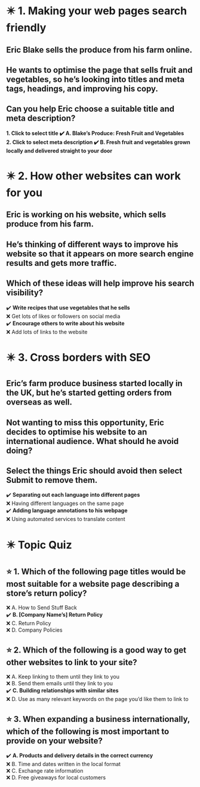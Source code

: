 # :eight_pointed_black_star: 1. Making your web pages search friendly

## Eric Blake sells the produce from his farm online.

## He wants to optimise the page that sells fruit and vegetables, so he’s looking into titles and meta tags, headings, and improving his copy.

## Can you help Eric choose a suitable title and meta description?

**1. Click to select title :heavy_check_mark: A. Blake’s Produce: Fresh Fruit and Vegetables**\
**2. Click to select meta description :heavy_check_mark: B. Fresh fruit and vegetables grown locally and delivered straight to your door**

# :eight_pointed_black_star: 2. How other websites can work for you

## Eric is working on his website, which sells produce from his farm.

## He’s thinking of different ways to improve his website so that it appears on more search engine results and gets more traffic.

## Which of these ideas will help improve his search visibility?

:heavy_check_mark: **Write recipes that use vegetables that he sells**\
:x: Get lots of likes or followers on social media\
:heavy_check_mark: **Encourage others to write about his website**\
:x: Add lots of links to the website

# :eight_pointed_black_star: 3. Cross borders with SEO

## Eric’s farm produce business started locally in the UK, but he’s started getting orders from overseas as well.

## Not wanting to miss this opportunity, Eric decides to optimise his website to an international audience. What should he avoid doing?

## Select the things Eric should avoid then select Submit to remove them.

:heavy_check_mark: **Separating out each language into different pages**\
:x: Having different languages on the same page\
:heavy_check_mark: **Adding language annotations to his webpage**\
:x: Using automated services to translate content

# :eight_pointed_black_star: Topic Quiz

## :star: 1. Which of the following page titles would be most suitable for a website page describing a store’s return policy?

:x: A. How to Send Stuff Back\
:heavy_check_mark: **B. [Company Name’s] Return Policy**\
:x: C. Return Policy\
:x: D. Company Policies

## :star: 2. Which of the following is a good way to get other websites to link to your site? 

:x: A. Keep linking to them until they link to you\
:x: B. Send them emails until they link to you\
:heavy_check_mark: **C. Building relationships with similar sites**\
:x: D. Use as many relevant keywords on the page you’d like them to link to

## :star: 3. When expanding a business internationally, which of the following is most important to provide on your website? 

:heavy_check_mark: **A. Products and delivery details in the correct currency**\
:x: B. Time and dates written in the local format\
:x: C. Exchange rate information\
:x: D. Free giveaways for local customers